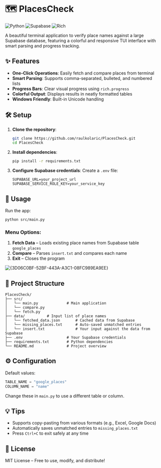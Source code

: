 # 🗺️ PlacesCheck

![Python](https://img.shields.io/badge/python-3.10+-blue.svg)
![Supabase](https://img.shields.io/badge/Supabase-API-green.svg)
![Rich](https://img.shields.io/badge/Rich_TUI-13.0+-orange.svg)

A beautiful terminal application to verify place names against a large Supabase database, featuring a colorful and responsive TUI interface with smart parsing and progress tracking.

## ✨ Features

- **One-Click Operations**: Easily fetch and compare places from terminal  
- **Smart Parsing**: Supports comma-separated, bulleted, and numbered lists  
- **Progress Bars**: Clear visual progress using `rich.progress`  
- **Colorful Output**: Displays results in neatly formatted tables  
- **Windows Friendly**: Built-in Unicode handling  

## 🛠️ Setup

1. **Clone the repository**:
   ```bash
   git clone https://github.com/raulkolaric/PlacesCheck.git
   cd PlacesCheck
   ```

2. **Install dependencies**:
   ```bash
   pip install -r requirements.txt
   ```

3. **Configure Supabase credentials**:
   Create a `.env` file:
   ```env
   SUPABASE_URL=your_project_url
   SUPABASE_SERVICE_ROLE_KEY=your_service_key
   ```

## 🚀 Usage

Run the app:
```bash
python src/main.py
```

### Menu Options:

1. **Fetch Data** – Loads existing place names from Supabase table `google_places`  
2. **Compare** – Parses `insert.txt` and compares each name  
3. **Exit** – Closes the program

![{3D06C0BF-52BF-443A-A3C1-08FC989EA9EE}](https://github.com/user-attachments/assets/6c50d3b0-6ea7-453d-ae91-6a3d12741905)



## 📁 Project Structure

```
PlacesCheck/
├── src/
│   └── main.py             # Main application
│   └── compare.py
│   └── fetch.py
├── data/          # Input list of place names
│   └── fetched_data.json       # Cached data from Supabase
│   └── missing_places.txt      # Auto-saved unmatched entries
│   └── insert.txt              # Your input against the data from Supabase
├── .env                    # Your Supabase credentials
├── requirements.txt        # Python dependencies
└── README.md               # Project overview
```

## ⚙️ Configuration

Default values:
```python
TABLE_NAME = "google_places"
COLUMN_NAME = "name"
```
Change these in `main.py` to use a different table or column.

## 💡 Tips

- Supports copy-pasting from various formats (e.g., Excel, Google Docs)  
- Automatically saves unmatched entries to `missing_places.txt`  
- Press `Ctrl+C` to exit safely at any time  

## 📜 License

MIT License – Free to use, modify, and distribute!
